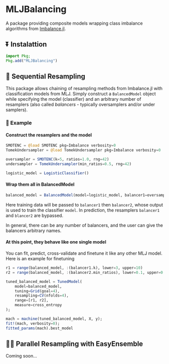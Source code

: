 # MLJBalancing
A package providing composite models wrapping class imbalance algorithms from [Imbalance.jl](https://github.com/JuliaAI/Imbalance.jl).

## ⏬ Instalattion
```julia
import Pkg;
Pkg.add("MLJBalancing")
```

## 🚅 Sequential Resampling

This package allows chaining of resampling methods from Imbalance.jl with classification models from MLJ. Simply construct a `BalancedModel` object while specifying the model (classifier) and an arbitrary number of resamplers (also called *balancers* - typically oversamplers and/or under samplers).

### 📖 Example

#### Construct the resamplers and the model
```julia
SMOTENC = @load SMOTENC pkg=Imbalance verbosity=0
TomekUndersampler = @load TomekUndersampler pkg=Imbalance verbosity=0

oversampler = SMOTENC(k=5, ratios=1.0, rng=42)
undersampler = TomekUndersampler(min_ratios=0.5, rng=42)

logistic_model = LogisticClassifier()
```

#### Wrap them all in BalancedModel
```julia
balanced_model = BalancedModel(model=logistic_model, balancer1=oversampler, balancer2=undersampler)
```
Here training data will be passed to `balancer1` then `balancer2`, whose output is used to train the classifier `model`.  In prediction, the resamplers `balancer1` and `blancer2` are bypassed. 

In general, there can be any number of balancers, and the user can give the balancers arbitrary names. 

#### At this point, they behave like one single model
You can fit, predict, cross-validate and finetune it like any other MLJ model. Here is an example for finetuning
```julia
r1 = range(balanced_model, :(balancer1.k), lower=3, upper=10)
r2 = range(balanced_model, :(balancer2.min_ratios), lower=0.1, upper=0.9)

tuned_balanced_model = TunedModel(
    model=balanced_model,
    tuning=Grid(goal=4),
    resampling=CV(nfolds=4),
    range=[r1, r2],
    measure=cross_entropy
);

mach = machine(tuned_balanced_model, X, y);
fit!(mach, verbosity=0);
fitted_params(mach).best_model
```

## 🚆🚆 Parallel Resampling with EasyEnsemble

Coming soon...